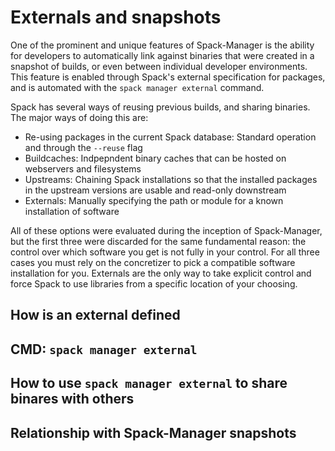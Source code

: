 # Externals and snapshots

One of the prominent and unique features of Spack-Manager is the ability for developers to automatically link against binaries
that were created in a snapshot of builds, or even between individual developer environments.
This feature is enabled through Spack's external specification for packages, and is automated with the `spack manager external` command.

Spack has several ways of reusing previous builds, and sharing binaries.
The major ways of doing this are:

- Re-using packages in the current Spack database: Standard operation and through the `--reuse` flag
- Buildcaches: Indpepndent binary caches that can be hosted on webservers and filesystems
- Upstreams: Chaining Spack installations so that the installed packages in the upstream versions are usable and read-only downstream
- Externals: Manually specifying the path or module for a known installation of software

All of these options were evaluated during the inception of Spack-Manager, but the first three were discarded for the same fundamental reason:
the control over which software you get is not fully in your control.
For all three cases you must rely on the concretizer to pick a compatible software installation for you.
Externals are the only way to take explicit control and force Spack to use libraries from a specific location of your choosing.

## How is an external defined

## CMD: `spack manager external`

## How to use `spack manager external` to share binares with others

## Relationship with Spack-Manager snapshots